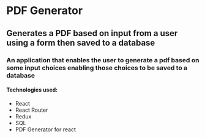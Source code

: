 # PDF Generator
## Generates a PDF based on input from a user using a form then saved to a database

### An application that enables the user to generate a pdf based on some input choices enabling those choices to be saved to a database
#### Technologies used:

  - React
  - React Router
  - Redux
  - SQL
  - PDF Generator for react
